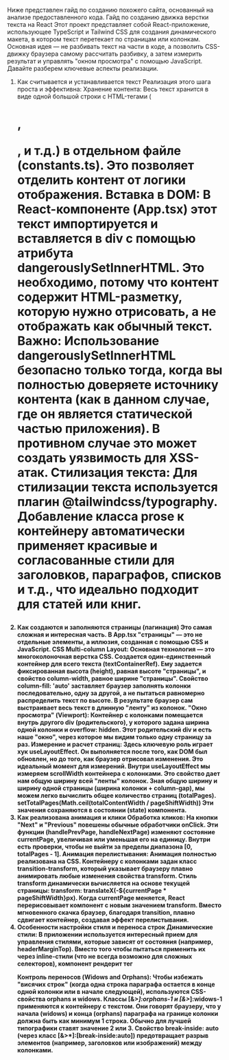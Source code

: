 Ниже представлен гайд по созданию похожего сайта, основанный на анализе предоставленного кода.
Гайд по созданию движка верстки текста на React
Этот проект представляет собой React-приложение, использующее TypeScript и Tailwind CSS для создания динамического макета, в котором текст перетекает по страницам или колонкам. Основная идея — не разбивать текст на части в коде, а позволить CSS-движку браузера самому рассчитать разбивку, а затем измерить результат и управлять "окном просмотра" с помощью JavaScript.
Давайте разберем ключевые аспекты реализации.
1. Как считывается и устанавливается текст
Реализация этого шага проста и эффективна:
Хранение контента: Весь текст хранится в виде одной большой строки с HTML-тегами (<h1>, <p>, <strong> и т.д.) в отдельном файле (constants.ts). Это позволяет отделить контент от логики отображения.
Вставка в DOM: В React-компоненте (App.tsx) этот текст импортируется и вставляется в div с помощью атрибута dangerouslySetInnerHTML. Это необходимо, потому что контент содержит HTML-разметку, которую нужно отрисовать, а не отображать как обычный текст.
Важно: Использование dangerouslySetInnerHTML безопасно только тогда, когда вы полностью доверяете источнику контента (как в данном случае, где он является статической частью приложения). В противном случае это может создать уязвимость для XSS-атак.
Стилизация текста: Для стилизации текста используется плагин @tailwindcss/typography. Добавление класса prose к контейнеру автоматически применяет красивые и согласованные стили для заголовков, параграфов, списков и т.д., что идеально подходит для статей или книг.
2. Как создаются и заполняются страницы (пагинация)
Это самая сложная и интересная часть. В App.tsx "страницы" — это не отдельные элементы, а иллюзия, созданная с помощью CSS и JavaScript.
CSS Multi-column Layout: Основная технология — это многоколоночная верстка CSS.
Создается один-единственный контейнер для всего текста (textContainerRef).
Ему задается фиксированная высота (height), равная высоте "страницы", и свойство column-width, равное ширине "страницы".
Свойство column-fill: 'auto' заставляет браузер заполнять колонки последовательно, одну за другой, а не пытаться равномерно распределить текст по высоте.
В результате браузер сам выстраивает весь текст в длинную "ленту" из колонок.
"Окно просмотра" (Viewport):
Контейнер с колонками помещается внутрь другого div (родительского), у которого задана ширина одной колонки и overflow: hidden. Этот родительский div и есть наше "окно", через которое мы видим только одну страницу за раз.
Измерение и расчет страниц:
Здесь ключевую роль играет хук useLayoutEffect. Он выполняется после того, как DOM был обновлен, но до того, как браузер отрисовал изменения. Это идеальный момент для измерений.
Внутри useLayoutEffect мы измеряем scrollWidth контейнера с колонками. Это свойство дает нам общую ширину всей "ленты" колонок.
Зная общую ширину и ширину одной страницы (ширина колонки + column-gap), мы можем легко вычислить общее количество страниц (totalPages).
setTotalPages(Math.ceil(totalContentWidth / pageShiftWidth))
Эти значения сохраняются в состоянии (state) компонента.
3. Как реализована анимация и клики
Обработка кликов:
На кнопки "Next" и "Previous" повешены обычные обработчики onClick.
Эти функции (handlePrevPage, handleNextPage) изменяют состояние currentPage, увеличивая или уменьшая его на единицу. Внутри есть проверки, чтобы не выйти за пределы диапазона [0, totalPages - 1].
Анимация перелистывания:
Анимация полностью реализована на CSS. Контейнеру с колонками задан класс transition-transform, который указывает браузеру плавно анимировать любые изменения свойства transform.
Стиль transform динамически вычисляется на основе текущей страницы: transform: translateX(-${currentPage * pageShiftWidth}px).
Когда currentPage меняется, React перерисовывает компонент с новым значением transform. Вместо мгновенного скачка браузер, благодаря transition, плавно сдвигает контейнер, создавая эффект перелистывания.
4. Особенности настройки стиля и переноса строк
Динамические стили: В приложении используется интересный прием для управления стилями, которые зависят от состояния (например, headerMarginTop). Вместо того чтобы пытаться применить их через inline-стили (что не всегда возможно для сложных селекторов), компонент рендерит тег <style> прямо в DOM. Это позволяет создавать любые CSS-правила на лету, используя значения из состояния React.
code
Jsx
<style>{`
  .prose.dynamic-header-margins > * + h2 { 
    margin-top: ${headerMarginTop * 1.33}rem; 
  }
`}</style>
Контроль переносов (Widows and Orphans):
Чтобы избежать "висячих строк" (когда одна строка параграфа остается в конце одной колонки или в начале следующей), используются CSS-свойства orphans и widows.
Классы [&>*]:orphans-1 и [&>*]:widows-1 применяются к контейнеру с текстом. Они говорят браузеру, что у начала (widows) и конца (orphans) параграфа на границе колонки должна быть как минимум 1 строка. Обычно для лучшей типографики ставят значение 2 или 3.
Свойство break-inside: auto (через класс [&>*]:[break-inside:auto]) предотвращает разрыв элементов (например, заголовков или изображений) между колонками.